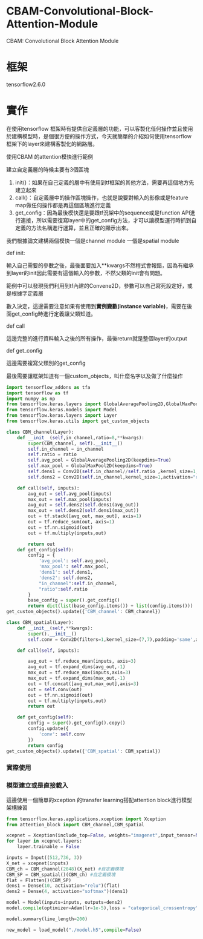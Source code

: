 # CBAM-Convolutional-Block-Attention-Module
CBAM: Convolutional Block Attention Module
# 框架

tensorflow2.6.0

# 實作

在使用tensorflow 框架時有提供自定義層的功能，可以客製化任何操作並且使用於建構模型時，是個很方便的操作方式，今天就簡單的介紹如何使用tensorflow框架下的layer來建構客製化的網路層。

使用CBAM 的attention模快進行範例

建立自定義層的時候主要有3個區塊

1. init()：如果在自己定義的層中有使用到tf框架的其他方法，需要再這個地方先建立起來
2. call()：自定義層中的操作區塊操作，也就是說要對輸入的影像或是feature map做任何操作都是再這個區塊進行定義
3. get_config：因為最後模快還是要跟tf況架中的sequence或是function API進行連接，所以需要復寫layer中的get_config方法，才可以讓模型運行時抓到自定義的方法名稱進行運算，並且正確的顯示出來。

我們根據論文建構兩個模快一個是channel module 一個是spatial module

def init:

輸入自己需要的參數之後，最後面要加入**kwargs不然程式會報錯，因為有繼承到layer的init因此需要有這個輸入的參數，不然父類的init會有問題。

範例中可以發現我們利用到tf內建的Convene2D，參數可以自己寫死設定好，或是根據字定義層

數入決定，這邊需要注意如果有使用到****實例變數(instance variable)****，需要在後面get_config時進行定義讓父類知道。

def call

這邊完整的進行資料輸入之後的所有操作，最後return就是整個layer的output

def get_config

這邊需要複寫父類別的get_config

最後需要讓框架知道有一個custom_objects，叫什麼名字以及做了什麼操作

```python
import tensorflow_addons as tfa
import tensorflow as tf
import numpy as np
from tensorflow.keras.layers import GlobalAveragePooling2D,GlobalMaxPool2D,Reshape,Conv2D,Input,Flatten,Dense,Dropout
from tensorflow.keras.models import Model
from tensorflow.keras.layers import Layer
from tensorflow.keras.utils import get_custom_objects

class CBM_channel(Layer):
    def __init__(self,in_channel,ratio=8,**kwargs):
        super(CBM_channel, self).__init__()
        self.in_channel = in_channel
        self.ratio = ratio
        self.avg_pool = GlobalAveragePooling2D(keepdims=True)
        self.max_pool = GlobalMaxPool2D(keepdims=True)
        self.dens1 = Conv2D(self.in_channel//self.ratio ,kernel_size=1,activation="relu")
        self.dens2 = Conv2D(self.in_channel,kernel_size=1,activation="relu")

    def call(self, inputs):
        avg_out = self.avg_pool(inputs)
        max_out = self.max_pool(inputs)
        avg_out = self.dens2(self.dens1(avg_out))
        max_out = self.dens2(self.dens1(max_out))
        out = tf.stack([avg_out, max_out], axis=1) 
        out = tf.reduce_sum(out, axis=1)  
        out = tf.nn.sigmoid(out)
        out = tf.multiply(inputs,out)

        return out
    def get_config(self):
        config = {
            'avg_pool': self.avg_pool,
            'max_pool': self.max_pool,
            'dens1': self.dens1,
            'dens2': self.dens2,
            "in_channel":self.in_channel,
            "ratio":self.ratio
        }
        base_config = super().get_config()
        return dict(list(base_config.items()) + list(config.items()))
get_custom_objects().update({'CBM_channel': CBM_channel})

class CBM_spatial(Layer):
    def __init__(self,**kwargs):
        super().__init__()
        self.conv = Conv2D(filters=1,kernel_size=(7,7),padding='same',activation='relu')

    def call(self, inputs):

        avg_out = tf.reduce_mean(inputs, axis=3)
        avg_out = tf.expand_dims(avg_out,-1)
        max_out = tf.reduce_max(inputs,axis=3)
        max_out = tf.expand_dims(max_out,-1)
        out = tf.concat([avg_out,max_out],axis=3)
        out = self.conv(out)
        out = tf.nn.sigmoid(out)
        out = tf.multiply(inputs,out)
        return out

    def get_config(self):
        config = super().get_config().copy()
        config.update({
            'conv': self.conv
        })
        return config
get_custom_objects().update({'CBM_spatial': CBM_spatial})
```

### 實際使用

### 模型建立或是直接載入

這邊使用一個簡單的xception 的transfer learning搭配attention block進行模型架構練習

```python
from tensorflow.keras.applications.xception import Xception
from attention_block import CBM_channel,CBM_spatial

xcepnet = Xception(include_top=False, weights="imagenet",input_tensor=None, input_shape=(512,736,3))
for layer in xcepnet.layers:
    layer.trainable = False

inputs = Input((512,736, 3))
X_net = xcepnet(inputs)
CBM_ch = CBM_channel(2048)(X_net) #自定義模塊
CBM_SP = CBM_spatial()(CBM_ch) #自定義模塊
flat = Flatten()(CBM_SP)
dens1 = Dense(10, activation="relu")(flat)
dens2 = Dense(4, activation="softmax")(dens1)

model = Model(inputs=inputs, outputs=dens2)
model.compile(optimizer=Adam(lr=1e-5),loss = "categorical_crossentropy", metrics=['accuracy'])

model.summary(line_length=200)

new_model = load_model("./model.h5",compile=False)
```
